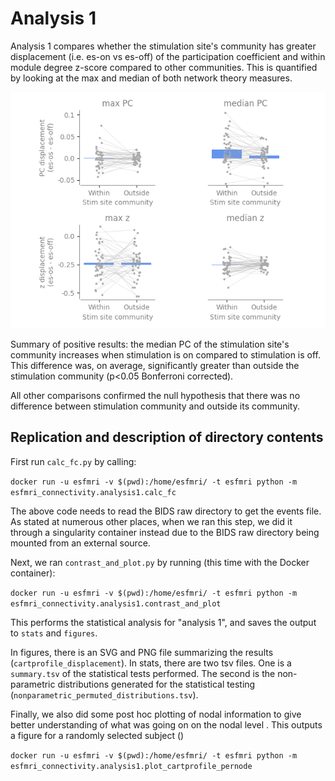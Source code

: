 # Analysis 1

Analysis 1 compares whether the stimulation site's community has greater displacement (i.e. es-on vs es-off) of the participation coefficient and within module degree z-score compared to other communities. This is quantified by looking at the max and median of both network theory measures.

![](./figures/cartprofile_displacement.png)

Summary of positive results: the median PC of the stimulation site's community increases when stimulation is on compared to stimulation is off. This difference was, on average, significantly greater than outside the stimulation community (p<0.05 Bonferroni corrected).

All other comparisons confirmed the null hypothesis that there was no difference between stimulation community and outside its community.

## Replication and description of directory contents

First run `calc_fc.py` by calling:

`docker run -u esfmri -v $(pwd):/home/esfmri/ -t esfmri python -m esfmri_connectivity.analysis1.calc_fc`

The above code needs to read the BIDS raw directory to get the events file. As stated at numerous other places, when we ran this step, we did it through a singularity container instead due to the BIDS raw directory being mounted from an external source.

Next, we ran `contrast_and_plot.py` by running (this time with the Docker container):

`docker run -u esfmri -v $(pwd):/home/esfmri/ -t esfmri python -m esfmri_connectivity.analysis1.contrast_and_plot`

This performs the statistical analysis for "analysis 1", and saves the output to `stats` and `figures`.

In figures, there is an SVG and PNG file summarizing the results (`cartprofile_displacement`). In stats, there are two tsv files. One is a `summary.tsv` of the statistical tests performed. The second is the non-parametric distributions generated for the statistical testing (`nonparametric_permuted_distributions.tsv`).

Finally, we also did some post hoc plotting of nodal information to give better understanding of what was going on on the nodal level . This outputs a figure for a randomly selected subject ()

`docker run -u esfmri -v $(pwd):/home/esfmri/ -t esfmri python -m esfmri_connectivity.analysis1.plot_cartprofile_pernode`
